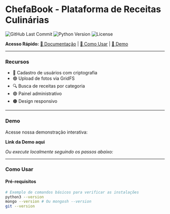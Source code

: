 # ChefaBook - Plataforma de Receitas Culinárias

![GitHub Last Commit](https://img.shields.io/github/last-commit/seu-usuario/ChefaBook)
![Python Version](https://img.shields.io/badge/python-3.10%2B-blue)
![License](https://img.shields.io/badge/license-MIT-green)

**Acesso Rápido:** [📅 Documentação](#documentação) | [🔄 Como Usar](#como-usar) | [🎥 Demo](#demo)

---

### Recursos

- 📄 Cadastro de usuários com criptografia
- 🟢 Upload de fotos via GridFS
- 🔍 Busca de receitas por categoria
- 🟣 Painel administrativo
- 🟤 Design responsivo

---

### Demo

Acesse nossa demonstração interativa:

**Link da Demo aqui**

*Ou execute localmente seguindo os passos abaixo:*

---

### Como Usar

#### Pré-requisitos

```bash
# Exemplo de comandos básicos para verificar as instalações
python3 --version
mongo --version # Ou mongosh --version
git --version
